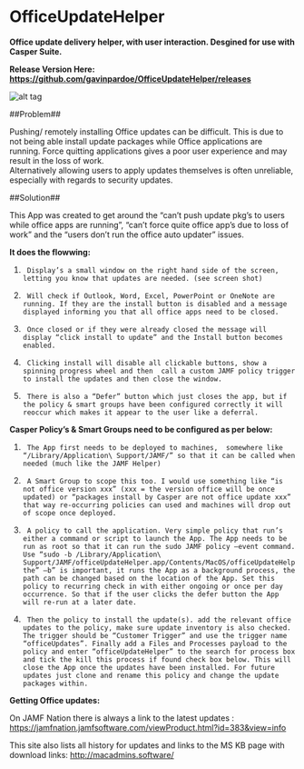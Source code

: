 # OfficeUpdateHelper
**Office update delivery helper, with user interaction. Desgined for use with Casper Suite.**

**Release Version Here: https://github.com/gavinpardoe/OfficeUpdateHelper/releases**

![alt tag](https://raw.githubusercontent.com/gavinpardoe/OfficeUpdateHelper/master/officeUpdateHelper.png)


##Problem##

Pushing/ remotely installing Office updates can be difficult. This is due to not being able install update packages while Office applications are running. Force quitting applications gives a poor user experience and may result in the loss of work.  
Alternatively allowing users to apply updates themselves is often unreliable, especially with regards to security updates.


##Solution##

This App was created to get around the “can’t push update pkg’s to users while office apps are running”, “can’t force quite office app’s due to loss of work” and the “users don’t run the office auto updater” issues.

**It does the flowwing:**

1.      Display’s a small window on the right hand side of the screen, letting you know that updates are needed. (see screen shot)
2.      Will check if Outlook, Word, Excel, PowerPoint or OneNote are running. If they are the install button is disabled and a message displayed informing you that all office apps need to be closed.
3.      Once closed or if they were already closed the message will display “click install to update” and the Install button becomes enabled.
4.      Clicking install will disable all clickable buttons, show a spinning progress wheel and then  call a custom JAMF policy trigger to install the updates and then close the window.
5.      There is also a “Defer” button which just closes the app, but if the policy & smart groups have been configured correctly it will reoccur which makes it appear to the user like a deferral.

**Casper Policy’s & Smart Groups need to be configured as per below:**

1.      The App first needs to be deployed to machines,  somewhere like “/Library/Application\ Support/JAMF/” so that it can be called when needed (much like the JAMF Helper)
2.      A Smart Group to scope this too. I would use something like “is not office version xxx” (xxx = the version office will be once updated) or “packages install by Casper are not office update xxx” that way re-occurring policies can used and machines will drop out of scope once deployed.
3.      A policy to call the application. Very simple policy that run’s either a command or script to launch the App. The App needs to be run as root so that it can run the sudo JAMF policy –event command.  Use “sudo -b /Library/Application\ Support/JAMF/officeUpdateHelper.app/Contents/MacOS/officeUpdateHelper” the” –b” is important, it runs the App as a background process, the path can be changed based on the location of the App. Set this policy to recurring check in with either ongoing or once per day occurrence. So that if the user clicks the defer button the App will re-run at a later date.
4.      Then the policy to install the update(s). add the relevant office updates to the policy, make sure update inventory is also checked. The trigger should be “Customer Trigger” and use the trigger name “officeUpdates”. Finally add a Files and Processes payload to the policy and enter “officeUpdateHelper” to the search for process box and tick the kill this process if found check box below. This will close the App once the updates have been installed. For future updates just clone and rename this policy and change the update packages within.
 
**Getting Office updates:**

On JAMF Nation there is always a link to the latest updates : https://jamfnation.jamfsoftware.com/viewProduct.html?id=383&view=info

This site also lists all history for updates and links to the MS KB page with download links: http://macadmins.software/

